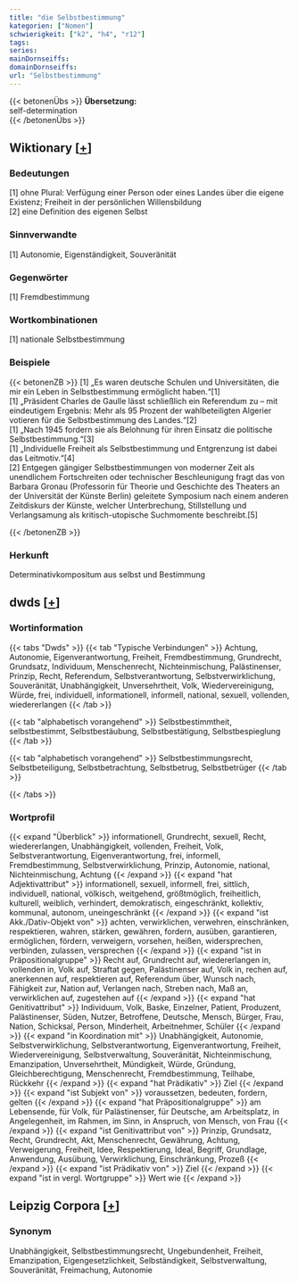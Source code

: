 ```yaml
---
title: "die Selbstbestimmung"
kategorien: ["Nomen"]
schwierigkeit: ["k2", "h4", "r12"]
tags:
series:
mainDornseiffs:
domainDornseiffs:
url: "Selbstbestimmung"
---
```


{{< betonenÜbs >}}
**Übersetzung:**  
self-determination  
{{< /betonenÜbs >}}

## Wiktionary [[+](https://de.wiktionary.org/wiki/Selbstbestimmung)]

### Bedeutungen
[1] ohne Plural: Verfügung einer Person oder eines Landes über die eigene Existenz; Freiheit in der persönlichen Willensbildung  
[2] eine Definition des eigenen Selbst  

### Sinnverwandte
[1] Autonomie, Eigenständigkeit, Souveränität  

### Gegenwörter
[1] Fremdbestimmung  

### Wortkombinationen
[1] nationale Selbstbestimmung  

### Beispiele
{{< betonenZB >}}
[1] „Es waren deutsche Schulen und Universitäten, die mir ein Leben in Selbstbestimmung ermöglicht haben.“[1]  
[1] „Präsident Charles de Gaulle lässt schließlich ein Referendum zu – mit eindeutigem Ergebnis: Mehr als 95 Prozent der wahlbeteiligten Algerier votieren für die Selbstbestimmung des Landes.“[2]  
[1] „Nach 1945 fordern sie als Belohnung für ihren Einsatz die politische Selbstbestimmung.“[3]  
[1] „Individuelle Freiheit als Selbstbestimmung und Entgrenzung ist dabei das Leitmotiv.“[4]  
[2] Entgegen gängiger Selbstbestimmungen von moderner Zeit als unendlichem Fortschreiten oder technischer Beschleunigung fragt das von Barbara Gronau (Professorin für Theorie und Geschichte des Theaters an der Universität der Künste Berlin) geleitete Symposium nach einem anderen Zeitdiskurs der Künste, welcher Unterbrechung, Stillstellung und Verlangsamung als kritisch-utopische Suchmomente beschreibt.[5]  

{{< /betonenZB >}}
### Herkunft
Determinativkompositum aus selbst und Bestimmung  



## dwds [[+](https://www.dwds.de/wb/Selbstbestimmung)]

### Wortinformation
{{< tabs "Dwds" >}}
{{< tab "Typische Verbindungen" >}}
Achtung, Autonomie, Eigenverantwortung, Freiheit, Fremdbestimmung, Grundrecht, Grundsatz, Individuum, Menschenrecht, Nichteinmischung, Palästinenser, Prinzip, Recht, Referendum, Selbstverantwortung, Selbstverwirklichung, Souveränität, Unabhängigkeit, Unversehrtheit, Volk, Wiedervereinigung, Würde, frei, individuell, informationell, informell, national, sexuell, vollenden, wiedererlangen
{{< /tab >}}

{{< tab "alphabetisch vorangehend" >}}
Selbstbestimmtheit, selbstbestimmt, Selbstbestäubung, Selbstbestätigung, Selbstbespieglung
{{< /tab >}}

{{< tab "alphabetisch vorangehend" >}}
Selbstbestimmungsrecht, Selbstbeteiligung, Selbstbetrachtung, Selbstbetrug, Selbstbetrüger
{{< /tab >}}

{{< /tabs >}}

### Wortprofil
{{< expand "Überblick" >}} informationell, Grundrecht, sexuell, Recht, wiedererlangen, Unabhängigkeit, vollenden, Freiheit, Volk, Selbstverantwortung, Eigenverantwortung, frei, informell, Fremdbestimmung, Selbstverwirklichung, Prinzip, Autonomie, national, Nichteinmischung, Achtung {{< /expand >}}
{{< expand "hat Adjektivattribut" >}} informationell, sexuell, informell, frei, sittlich, individuell, national, völkisch, weitgehend, größtmöglich, freiheitlich, kulturell, weiblich, verhindert, demokratisch, eingeschränkt, kollektiv, kommunal, autonom, uneingeschränkt {{< /expand >}}
{{< expand "ist Akk./Dativ-Objekt von" >}} achten, verwirklichen, verwehren, einschränken, respektieren, wahren, stärken, gewähren, fordern, ausüben, garantieren, ermöglichen, fördern, verweigern, vorsehen, heißen, widersprechen, verbinden, zulassen, versprechen {{< /expand >}}
{{< expand "ist in Präpositionalgruppe" >}} Recht auf, Grundrecht auf, wiedererlangen in, vollenden in, Volk auf, Straftat gegen, Palästinenser auf, Volk in, rechen auf, anerkennen auf, respektieren auf, Referendum über, Wunsch nach, Fähigkeit zur, Nation auf, Verlangen nach, Streben nach, Maß an, verwirklichen auf, zugestehen auf {{< /expand >}}
{{< expand "hat Genitivattribut" >}} Individuum, Volk, Baske, Einzelner, Patient, Produzent, Palästinenser, Süden, Nutzer, Betroffene, Deutsche, Mensch, Bürger, Frau, Nation, Schicksal, Person, Minderheit, Arbeitnehmer, Schüler {{< /expand >}}
{{< expand "in Koordination mit" >}} Unabhängigkeit, Autonomie, Selbstverwirklichung, Selbstverantwortung, Eigenverantwortung, Freiheit, Wiedervereinigung, Selbstverwaltung, Souveränität, Nichteinmischung, Emanzipation, Unversehrtheit, Mündigkeit, Würde, Gründung, Gleichberechtigung, Menschenrecht, Fremdbestimmung, Teilhabe, Rückkehr {{< /expand >}}
{{< expand "hat Prädikativ" >}} Ziel {{< /expand >}}
{{< expand "ist Subjekt von" >}} voraussetzen, bedeuten, fordern, gelten {{< /expand >}}
{{< expand "hat Präpositionalgruppe" >}} am Lebensende, für Volk, für Palästinenser, für Deutsche, am Arbeitsplatz, in Angelegenheit, im Rahmen, im Sinn, in Anspruch, von Mensch, von Frau {{< /expand >}}
{{< expand "ist Genitivattribut von" >}} Prinzip, Grundsatz, Recht, Grundrecht, Akt, Menschenrecht, Gewährung, Achtung, Verweigerung, Freiheit, Idee, Respektierung, Ideal, Begriff, Grundlage, Anwendung, Ausübung, Verwirklichung, Einschränkung, Prozeß {{< /expand >}}
{{< expand "ist Prädikativ von" >}} Ziel {{< /expand >}}
{{< expand "ist in vergl. Wortgruppe" >}} Wert wie {{< /expand >}}

## Leipzig Corpora [[+](https://corpora.uni-leipzig.de/en/res?word=Selbstbestimmung&corpusId=deu_newscrawl-public_2018)]


### Synonym
Unabhängigkeit, Selbstbestimmungsrecht, Ungebundenheit, Freiheit, Emanzipation, Eigengesetzlichkeit, Selbständigkeit, Selbstverwaltung, Souveränität, Freimachung, Autonomie

